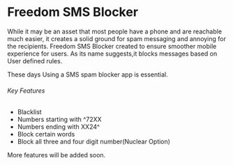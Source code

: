 # Freedom SMS Blocker
While it may be an asset that most people have a phone and are reachable much easier, it creates a solid ground for spam messaging and annoying for the recipients.
Freedom SMS Blocker created to ensure smoother mobile experience for users. 
As its name suggests,it blocks messages based on User defined rules.


These days Using a SMS spam blocker app is essential.

###### Key Features
* Blacklist
* Numbers starting with ^72XX
* Numbers ending with XX24^
* Block certain words
* Block all three and four digit number(Nuclear Option)

More features will be added soon.
